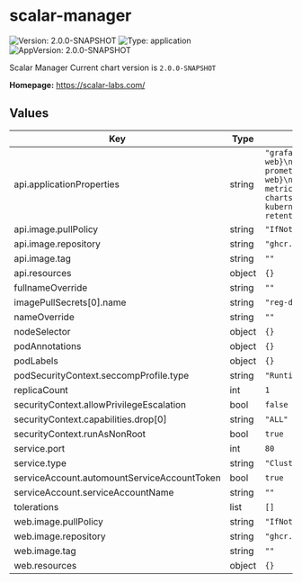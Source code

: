 # scalar-manager

![Version: 2.0.0-SNAPSHOT](https://img.shields.io/badge/Version-2.0.0--SNAPSHOT-informational?style=flat-square)  ![Type: application](https://img.shields.io/badge/Type-application-informational?style=flat-square)  ![AppVersion: 2.0.0-SNAPSHOT](https://img.shields.io/badge/AppVersion-2.0.0--SNAPSHOT-informational?style=flat-square)

Scalar Manager
Current chart version is `2.0.0-SNAPSHOT`

**Homepage:** <https://scalar-labs.com/>

## Values

| Key | Type | Default | Description |
|-----|------|---------|-------------|
| api.applicationProperties | string | `"grafana.kubernetesServiceLabelName=${GRAFANA_KUBERNETES_SERVICE_LABEL_NAME:app.kubernetes.io/name}\ngrafana.kubernetesServiceLabelValue=${GRAFANA_KUBERNETES_SERVICE_LABEL_VALUE:grafana}\ngrafana.kubernetesServicePortName=${GRAFANA_KUBERNETES_SERVICE_PORT_NAME:http-web}\n\nprometheus.kubernetesServiceLabelName=${PROMETHEUS_KUBERNETES_SERVICE_LABEL_NAME:app}\nprometheus.kubernetesServiceLabelValue=${PROMETHEUS_KUBERNETES_SERVICE_LABEL_VALUE:kube-prometheus-stack-prometheus}\nprometheus.kubernetesServicePortName=${PROMETHEUS_KUBERNETES_SERVICE_PORT_NAME:http-web}\n\nloki.kubernetesServiceLabelName=${LOKI_KUBERNETES_SERVICE_LABEL_NAME:app}\nloki.kubernetesServiceLabelValue=${LOKI_KUBERNETES_SERVICE_LABEL_VALUE:loki}\nloki.kubernetesServicePortName=${LOKI_KUBERNETES_SERVICE_PORT_NAME:http-metrics}\n\nhelm.scalarRepositoryName=${HELM_SCALAR_REPOSITORY_NAME:scalar-labs}\nhelm.scalarRepositoryUrl=${HELM_SCALAR_REPOSITORY_URL:https://scalar-labs.github.io/helm-charts}\nhelm.scalarAdminForKubernetesChartName=${HELM_SCALAR_ADMIN_FOR_KUBERNETES_CHART_NAME:scalar-admin-for-kubernetes}\nhelm.scalarAdminForKubernetesChartVersion=${HELM_SCALAR_ADMIN_FOR_KUBERNETES_CHART_VERSION:1.0.0}\n\nconfigMapNamespace=${CONFIG_MAP_NAMESPACE:default}\nconfigMapName=${CONFIG_MAP_NAME:scalar-manager-metadata}\n\npaused-state-retention.storage=${PAUSED_STATE_RETENTION_STORAGE:configmap}\npaused-state-retention.max-number=${PAUSED_STATE_RETENTION_MAX_NUMBER:100}\n"` |  |
| api.image.pullPolicy | string | `"IfNotPresent"` |  |
| api.image.repository | string | `"ghcr.io/scalar-labs/scalar-manager-api"` |  |
| api.image.tag | string | `""` |  |
| api.resources | object | `{}` |  |
| fullnameOverride | string | `""` |  |
| imagePullSecrets[0].name | string | `"reg-docker-secrets"` |  |
| nameOverride | string | `""` |  |
| nodeSelector | object | `{}` |  |
| podAnnotations | object | `{}` |  |
| podLabels | object | `{}` |  |
| podSecurityContext.seccompProfile.type | string | `"RuntimeDefault"` |  |
| replicaCount | int | `1` |  |
| securityContext.allowPrivilegeEscalation | bool | `false` |  |
| securityContext.capabilities.drop[0] | string | `"ALL"` |  |
| securityContext.runAsNonRoot | bool | `true` |  |
| service.port | int | `80` |  |
| service.type | string | `"ClusterIP"` |  |
| serviceAccount.automountServiceAccountToken | bool | `true` |  |
| serviceAccount.serviceAccountName | string | `""` |  |
| tolerations | list | `[]` |  |
| web.image.pullPolicy | string | `"IfNotPresent"` |  |
| web.image.repository | string | `"ghcr.io/scalar-labs/scalar-manager-web"` |  |
| web.image.tag | string | `""` |  |
| web.resources | object | `{}` |  |
